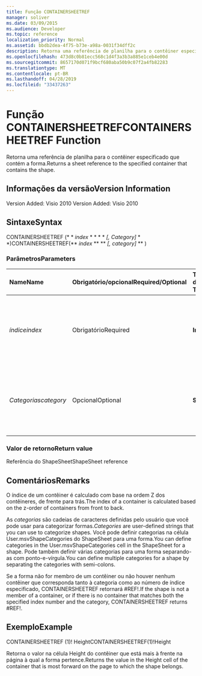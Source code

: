 ```yaml
---
title: Função CONTAINERSHEETREF
manager: soliver
ms.date: 03/09/2015
ms.audience: Developer
ms.topic: reference
localization_priority: Normal
ms.assetid: bbdb2dea-4f75-b73e-a98a-0031f34dff2c
description: Retorna uma referência de planilha para o contêiner especificado que contém a forma.
ms.openlocfilehash: 473d8c0b81ecc568c1d4f3a3b3a885e1ceb4e00d
ms.sourcegitcommit: 8657170d071f9bcf680aba50b9c07f2a4fb82283
ms.translationtype: MT
ms.contentlocale: pt-BR
ms.lasthandoff: 04/28/2019
ms.locfileid: "33437263"
---
```

# <a name="containersheetref-function"></a><span data-ttu-id="e667f-103">Função CONTAINERSHEETREF</span><span class="sxs-lookup"><span data-stu-id="e667f-103">CONTAINERSHEETREF Function</span></span>

<span data-ttu-id="e667f-104">Retorna uma referência de planilha para o contêiner especificado que contém a forma.</span><span class="sxs-lookup"><span data-stu-id="e667f-104">Returns a sheet reference to the specified container that contains the shape.</span></span>
  
## <a name="version-information"></a><span data-ttu-id="e667f-105">Informações da versão</span><span class="sxs-lookup"><span data-stu-id="e667f-105">Version Information</span></span>

<span data-ttu-id="e667f-106">Version Added: Visio 2010
</span><span class="sxs-lookup"><span data-stu-id="e667f-106">Version Added: Visio 2010</span></span> 
  
## <a name="syntax"></a><span data-ttu-id="e667f-107">Sintaxe</span><span class="sxs-lookup"><span data-stu-id="e667f-107">Syntax</span></span>

<span data-ttu-id="e667f-108">CONTAINERSHEETREF (\* \* *index* \* \* \* \* *[, Category]* \* \*)</span><span class="sxs-lookup"><span data-stu-id="e667f-108">CONTAINERSHEETREF(\*\* *index* \*\* \*\* *[, category]* \*\* )</span></span> 
  
### <a name="parameters"></a><span data-ttu-id="e667f-109">Parâmetros</span><span class="sxs-lookup"><span data-stu-id="e667f-109">Parameters</span></span>

|<span data-ttu-id="e667f-110">**Name**</span><span class="sxs-lookup"><span data-stu-id="e667f-110">**Name**</span></span>|<span data-ttu-id="e667f-111">**Obrigatório/opcional**</span><span class="sxs-lookup"><span data-stu-id="e667f-111">**Required/Optional**</span></span>|<span data-ttu-id="e667f-112">**Tipo de dados**</span><span class="sxs-lookup"><span data-stu-id="e667f-112">**Data Type**</span></span>|<span data-ttu-id="e667f-113">**Descrição**</span><span class="sxs-lookup"><span data-stu-id="e667f-113">**Description**</span></span>|
|:-----|:-----|:-----|:-----|
| <span data-ttu-id="e667f-114">_índice_</span><span class="sxs-lookup"><span data-stu-id="e667f-114">_index_</span></span> <br/> |<span data-ttu-id="e667f-115">Obrigatório</span><span class="sxs-lookup"><span data-stu-id="e667f-115">Required</span></span>  <br/> |<span data-ttu-id="e667f-116">**Integer**</span><span class="sxs-lookup"><span data-stu-id="e667f-116">**Integer**</span></span> <br/> |<span data-ttu-id="e667f-117">O índice baseado em 1 do contêiner.</span><span class="sxs-lookup"><span data-stu-id="e667f-117">The 1-based index of the container.</span></span> <span data-ttu-id="e667f-118">Consulte Comentários para obter mais informações.</span><span class="sxs-lookup"><span data-stu-id="e667f-118">See Remarks for more information.</span></span>  <br/> |
| <span data-ttu-id="e667f-119">_Categorias_</span><span class="sxs-lookup"><span data-stu-id="e667f-119">_category_</span></span> <br/> |<span data-ttu-id="e667f-120">Opcional</span><span class="sxs-lookup"><span data-stu-id="e667f-120">Optional</span></span>  <br/> |<span data-ttu-id="e667f-121">**String**</span><span class="sxs-lookup"><span data-stu-id="e667f-121">**String**</span></span> <br/> |<span data-ttu-id="e667f-122">A categoria do contêiner.</span><span class="sxs-lookup"><span data-stu-id="e667f-122">The category of the container.</span></span> <span data-ttu-id="e667f-123">Consulte Comentários para obter mais informações.</span><span class="sxs-lookup"><span data-stu-id="e667f-123">See Remarks for more information.</span></span>  <br/> |
   
### <a name="return-value"></a><span data-ttu-id="e667f-124">Valor de retorno</span><span class="sxs-lookup"><span data-stu-id="e667f-124">Return value</span></span>

<span data-ttu-id="e667f-125">Referência do ShapeSheet</span><span class="sxs-lookup"><span data-stu-id="e667f-125">ShapeSheet reference</span></span>
  
## <a name="remarks"></a><span data-ttu-id="e667f-126">Comentários</span><span class="sxs-lookup"><span data-stu-id="e667f-126">Remarks</span></span>

<span data-ttu-id="e667f-127">O índice de um contêiner é calculado com base na ordem Z dos contêineres, de frente para trás.</span><span class="sxs-lookup"><span data-stu-id="e667f-127">The index of a container is calculated based on the z-order of containers from front to back.</span></span>
  
 <span data-ttu-id="e667f-128">As *categorias* são cadeias de caracteres definidas pelo usuário que você pode usar para categorizar formas.</span><span class="sxs-lookup"><span data-stu-id="e667f-128">*Categories*  are user-defined strings that you can use to categorize shapes.</span></span> <span data-ttu-id="e667f-129">Você pode definir categorias na célula User.msvShapeCategories do ShapeSheet para uma forma.</span><span class="sxs-lookup"><span data-stu-id="e667f-129">You can define categories in the User.msvShapeCategories cell in the ShapeSheet for a shape.</span></span> <span data-ttu-id="e667f-130">Pode também definir várias categorias para uma forma separando-as com ponto-e-vírgula.</span><span class="sxs-lookup"><span data-stu-id="e667f-130">You can define multiple categories for a shape by separating the categories with semi-colons.</span></span> 
  
<span data-ttu-id="e667f-131">Se a forma não for membro de um contêiner ou não houver nenhum contêiner que corresponda tanto à categoria como ao número de índice especificado, CONTAINERSHEETREF retornará #REF!.</span><span class="sxs-lookup"><span data-stu-id="e667f-131">If the shape is not a member of a container, or if there is no container that matches both the specified index number and the category, CONTAINERSHEETREF returns #REF!.</span></span>
  
## <a name="example"></a><span data-ttu-id="e667f-132">Exemplo</span><span class="sxs-lookup"><span data-stu-id="e667f-132">Example</span></span>

<span data-ttu-id="e667f-133">CONTAINERSHEETREF (1)! Height</span><span class="sxs-lookup"><span data-stu-id="e667f-133">CONTAINERSHEETREF(1)!Height</span></span> 
  
<span data-ttu-id="e667f-134">Retorna o valor na célula Height do contêiner que está mais à frente na página à qual a forma pertence.</span><span class="sxs-lookup"><span data-stu-id="e667f-134">Returns the value in the Height cell of the container that is most forward on the page to which the shape belongs.</span></span> 
  

